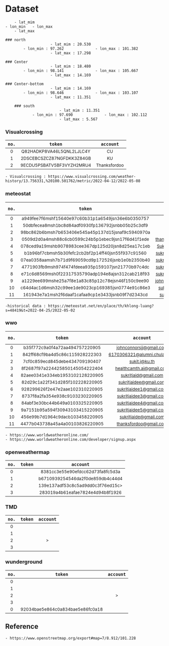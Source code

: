# Dataset
		- lat_mim
	- lon_min	- lon_max
		- lat_max
```	
### north
					- lat_mim : 20.530
		- lon_min : 97.262				- lon_max : 101.382
					- lat_max : 17.298
```						
```
### Center
					- lat_mim : 18.480
		- lon_min : 98.141 				- lon_max : 105.667
					- lat_max : 14.169
```		
```				
### Center-bottom
					- lat_mim : 14.169
		- lon_min : 98.646  			- lon_max : 103.107
					- lat_max : 11.351
```			
```			
	### south
						- lat_mim : 11.351
			- lon_min : 97.690  			- lon_max : 102.112
						- lat_max : 5.567
```					

### Visualcrossing
|```no.```|```token```|```account```|
| :---:| :---: | :---: |
|<sub>0</sup>|<sub>Q82HADKP8VA46L5QNL2LJLC4Y</sup>|<sub>CU</sub>|
|<sub>1</sup>|<sub>2DSCEBCSZCZ87NGFDKK3Z84GB</sup>|<sub>KU</sub>|
|<sub>2</sup>|<sub>9ECDU5PSBATV5BF3VYZH2MRU4</sup>|<sub>Thanksfordoo</sub>|
	- Visualcrossing : https://www.visualcrossing.com/weather-history/13.756331,%20100.501762/metric/2022-04-12/2022-05-08

### meteostat
|```no.```|```token```|```account```|```Quota limit```|
| :---:| :---: | :---: | :---: |
|<sub>0</sup>|<sub>a949fee7f6mshf15640e97c60b31p1a6549jsn36e6b0350757</sup>|						<sub>CU</sub>						|<sub>500/month</sub>|
|<sub>1</sup>|<sub>50dbfecea8msh1bc8d84adf0930fp136792jsnbb05b25c3df9</sup>|						<sub>KU</sub>						|<sub>500/month</sub>|
|<sub>2</sup>|<sub>98bc862b6bmsh7b653406e545a45p137d15jsnaf9c5940970a</sup>|						<sub>Healthcam</sub>				|<sub>500/month</sub>|
|<sub>3</sup>|<sub>0509d2d0a4msh88c6cb0599c24b5p1ebec9jsn17f6d41f1ede</sup>|						<sub>thanksfordoo@gmail.com</sub>	|<sub>500/month</sub>|
|<sub>4</sup>|<sub>078ced9a19mshb9078983cee367dp125d20jsn8d25ea17c1eb</sup>|						<sub>Sukritjaidee@gmail.com</sub>	|<sub>500/month</sub>|
|<sub>5</sup>|<sub>b1b96bf7cbmsh5b30fefc2cb2bf2p14ff40jsn55f937c91560</sup>|						<sub>sukritjaidee5@gmail.com</sub>	|<sub>500/month</sub>|
|<sub>6</sup>|<sub>07ea0358aamsh7b71d9f69059cd9p172526jsnb1e0b2350b40</sup>|						<sub>sukritjaidee4@gmail.com</sub>	|<sub>500/month</sub>|
|<sub>7</sup>|<sub>4771903fb9msh974f474fdeea935p159107jsn21770b97c4dc</sup>|						<sub>sukritjaidee3@gmail.com</sub>	|<sub>500/month</sub>|
|<sub>8</sup>|<sub>e71c6d8569msh0f22317535790adp194e8ajsn312cab218f93</sup>|						<sub>sukritjaidee1@gmail.com</sub>	|<sub>500/month</sub>|
|<sub>9</sup>|<sub>a1229ee699mshe25a7f8e1a83c85p12c78ejsn46f150c9ee90</sup>|						<sub>johnconnorsjj@gmail.com</sub>	|<sub>500/month</sub>|
|<sub>10</sup>|<sub>c64d4ac1d6msh32c99ee1de9023cp169385jsn0774e91c86e3</sup>|						<sub>sukritjaide@gmail.com</sub>	|<sub>500/month</sub>|
|<sub>11</sup>|<sub>161943e7a1msh2f6daaf1cafaa9cp1e3433jsnb09f7d2343cd</sup>|						<sub>sukritjaid@gmail.com</sub>		|<sub>500/month</sub>|
	-historical data : https://meteostat.net/en/place/th/khlong-luang?s=48419&t=2022-04-25/2022-05-02

### wwo 
|```no.```|```token```|```account```|```Quota limit```|
| :---:| :---: | :---: | :---: |
|<sub>0</sup>|<sub>b35f772c9a0f4a72aa494757220905</sup>					|<sub>johnconnorsjj@gmail.com</sub>|			<sub>500/day</sub>|
|<sub>1</sup>|<sub>842ff68cf9ba4d5c86c115928222303</sup>				|<sub>6170306321@alumni.chula.ac.th</sub>|		<sub>500/day</sub>|
|<sub>2</sup>|<sub>7cf0c859ecd845debe434709190407</sup>					|<sub>sukit.j@ku.th</sub>|						<sub>500/day</sub>|
|<sub>3</sup>|<sub>8f2687f97a224425850145054222404</sup>				|<sub>healthcamth.ai@gmail.com</sub>|			<sub>500/day</sub>|
|<sub>4</sup>|<sub>82aee0341e334eb1953102128220905</sup>				|<sub>sukritjaid@gmail.com</sub>|				<sub>500/day</sub>|
|<sub>5</sup>|<sub>82d29c1a22f341d285f102228220905</sup>				|<sub>sukritjaidee@gmail.com</sub>|				<sub>500/day</sub>|
|<sub>6</sup>|<sub>928299626f2e47e2aae102310220905</sup>				|<sub>sukritjaidee1@gmail.com</sub>|			<sub>500/day</sub>|
|<sub>7</sup>|<sub>8737f8a2fa354e938c9103230220905</sup>				|<sub>sukritjaidee3@gmail.com</sub>|			<sub>500/day</sub>|
|<sub>8</sup>|<sub>84abf3e30bc44b649a0103325220905</sup>				|<sub>sukritjaidee4@gmail.com</sub>|			<sub>500/day</sub>|
|<sub>9</sup>|<sub>9a7151b95a594f30943103415220905</sup>				|<sub>sukritjaidee5@gmail.com</sub>|			<sub>500/day</sub>|
|<sub>10</sup>|<sub>456e99b7d1964c9dacb103458220905</sup>				|<sub>sukritjaide@gmail.com</sub>|				<sub>500/day</sub>|
|<sub>11</sup>|<sub>4477b043738a45a4a00103826220905</sup>				|<sub>thanksfordoo@gmail.com</sub>|				<sub>500/day</sub>|
	- https://www.worldweatheronline.com/
	- https://www.worldweatheronline.com/developer/signup.aspx

### openweathermap  
|```no.```|```token```|```account```|
| :---:| :---: | :---: |
|<sub>0</sup>|<sub></sup>|<sub>8381cc3e55e90efdcc62d73fa8fc5d3a</sub>|
|<sub>1</sup>|<sub></sup>|<sub>b6710939254546da2f0de859db4c44d4</sub>|
|<sub>2</sup>|<sub></sup>|<sub>139e137adf53c8c5ad9dd0c3f76ed15c></sub>|
|<sub>3</sup>|<sub></sup>|<sub>283019a4b61eafae7824e4d94b8f1926</sub>|

### TMD  
|```no.```|```token```|```account```|
| :---:| :---: | :---: |
|<sub>0</sup>|<sub></sup>|<sub></sub>|
|<sub>1</sup>|<sub></sup>|<sub></sub>|
|<sub>2</sup>|<sub></sup>|<sub>></sub>|
|<sub>3</sup>|<sub></sup>|<sub></sub>|

### wunderground   
|```no.```|```token```|```account```|
| :---:| :---: | :---: |
|<sub>0</sup>|<sub></sup>|<sub></sub>|
|<sub>1</sup>|<sub></sup>|<sub></sub>|
|<sub>2</sup>|<sub></sup>|<sub>></sub>|
|<sub>3</sup>|<sub></sup>|<sub></sub>|
|<sub>0</sup>|<sub>92034bae5e864c0a834bae5e86fc0a18</sup>				|<sub></sub>|



## Reference
	- https://www.openstreetmap.org/export#map=7/8.912/101.228
	
	

